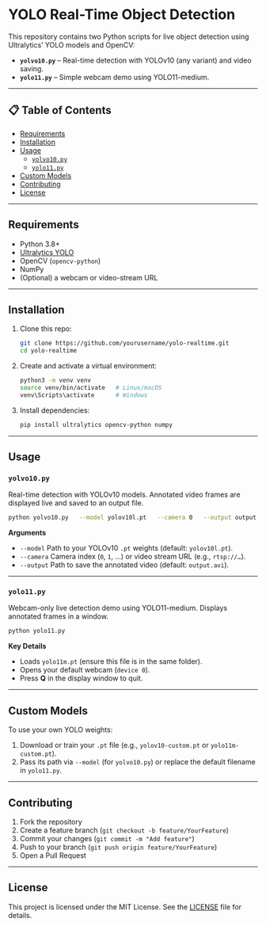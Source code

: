 # YOLO Real-Time Object Detection

This repository contains two Python scripts for live object detection using Ultralytics’ YOLO models and OpenCV:

- **`yolvo10.py`** – Real-time detection with YOLOv10 (any variant) and video saving.  
- **`yolo11.py`** – Simple webcam demo using YOLO11-medium.

---

## 📋 Table of Contents

- [Requirements](#requirements)  
- [Installation](#installation)  
- [Usage](#usage)  
  - [`yolvo10.py`](#yolvo10py)  
  - [`yolo11.py`](#yolo11py)  
- [Custom Models](#custom-models)  
- [Contributing](#contributing)  
- [License](#license)  

---

## Requirements

- Python 3.8+  
- [Ultralytics YOLO](https://pypi.org/project/ultralytics/)  
- OpenCV (`opencv-python`)  
- NumPy  
- (Optional) a webcam or video-stream URL  

---

## Installation

1. Clone this repo:
   ```bash
   git clone https://github.com/yourusername/yolo-realtime.git
   cd yolo-realtime
   ```

2. Create and activate a virtual environment:
   ```bash
   python3 -m venv venv
   source venv/bin/activate   # Linux/macOS
   venv\Scripts\activate      # Windows
   ```

3. Install dependencies:
   ```bash
   pip install ultralytics opencv-python numpy
   ```

---

## Usage

### `yolvo10.py`

Real-time detection with YOLOv10 models. Annotated video frames are displayed live and saved to an output file.

```bash
python yolvo10.py   --model yolov10l.pt   --camera 0   --output output.avi
```

**Arguments**  
- `--model`  Path to your YOLOv10 `.pt` weights (default: `yolov10l.pt`).  
- `--camera` Camera index (`0`, `1`, …) or video stream URL (e.g., `rtsp://…`).  
- `--output` Path to save the annotated video (default: `output.avi`).

---

### `yolo11.py`

Webcam-only live detection demo using YOLO11-medium. Displays annotated frames in a window.

```bash
python yolo11.py
```

**Key Details**  
- Loads `yolo11m.pt` (ensure this file is in the same folder).  
- Opens your default webcam (`device 0`).  
- Press **Q** in the display window to quit.

---

## Custom Models

To use your own YOLO weights:

1. Download or train your `.pt` file (e.g., `yolov10-custom.pt` or `yolo11m-custom.pt`).  
2. Pass its path via `--model` (for `yolvo10.py`) or replace the default filename in `yolo11.py`.

---

## Contributing

1. Fork the repository  
2. Create a feature branch (`git checkout -b feature/YourFeature`)  
3. Commit your changes (`git commit -m "Add feature"`)  
4. Push to your branch (`git push origin feature/YourFeature`)  
5. Open a Pull Request

---

## License

This project is licensed under the MIT License. See the [LICENSE](LICENSE) file for details.
